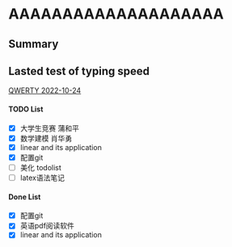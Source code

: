 # AAAAAAAAAAAAAAAAAAAA

## Summary

## Lasted test of typing speed

[QWERTY 2022-10-24](https://thetypingcat.com/typing-speed-test-result/1m/1/35/100)

#### TODO List

* [X] 大学生竞赛 蒲和平
* [X] 数学建模 肖华勇
* [X] linear and its application
* [X] 配置git
* [ ] 美化 todolist
* [ ] latex语法笔记

#### Done List

* [X] 配置git
* [X] 英语pdf阅读软件
* [X] linear and its application
